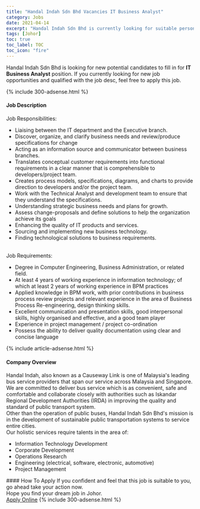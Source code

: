 ```yaml
---
title: "Handal Indah Sdn Bhd Vacancies IT Business Analyst" 
category: Jobs 
date: 2021-04-14 
excerpt: "Handal Indah Sdn Bhd is currently looking for suitable person to fill in the IT Business Analyst which based in Johor" 
tags: [Johor] 
toc: true 
toc_label: TOC 
toc_icon: "fire" 
--- 
```


<p>Handal Indah Sdn Bhd is looking for new potential candidates to fill in for <b>IT Business Analyst</b> position. If you currently looking for new job opportunities and qualified with the job desc, feel free to apply this job.
</p>{% include 300-adsense.html %} 
<div><div><h4>Job Description</h4></div><div><div><span><div><div>Job Responsibilities:</div><ul><li>Liaising between the IT department and the Executive branch.</li><li>Discover, organize, and clarify business needs and review/produce specifications for change</li><li>Acting as an information source and communicator between business branches.</li><li>Translates conceptual customer requirements into functional requirements in a clear manner that is comprehensible to developers/project team.</li><li>Creates process models, specifications, diagrams, and charts to provide direction to developers and/or the project team.</li><li>Work with the Technical Analyst and development team to ensure that they understand the specifications.</li><li>Understanding strategic business needs and plans for growth.</li><li>Assess change-proposals and define solutions to help the organization achieve its goals</li><li>Enhancing the quality of IT products and services.</li><li>Sourcing and implementing new business technology.</li><li>Finding technological solutions to business requirements.</li></ul><div><br>Job Requirements:</div><ul><li>Degree in Computer Engineering, Business Administration, or related field.</li><li>At least 4 years of working experience in information technology; of which at least 2 years of working experience in BPM practices</li><li>Applied knowledge in BPM work, with prior contributions in business process review projects and relevant experience in the area of Business Process Re-engineering, design thinking skills.</li><li>Excellent communication and presentation skills, good interpersonal skills, highly organised and effective, and a good team player</li><li>Experience in project management / project co-ordination</li><li>Possess the ability to deliver quality documentation using clear and concise language</li></ul></div></span></div></div></div> 
{% include article-adsense.html %} 
<div><div><h4>Company Overview</h4></div><div><div><span><div><div>
	Handal Indah, also known as a Causeway Link is one of Malaysia's leading bus service providers that span our service across Malaysia and Singapore. We are committed to deliver bus service which is as convenient, safe and comfortable and collaborate closely with authorities such as Iskandar Regional Development Authorities (IRDA) in improving the quality and standard of public transport system.</div>
<div>
	Other than the operation of public buses, Handal Indah Sdn Bhd's mission is in the development of sustainable public transportation systems to service entire cities.</div>
<div>
	Our holistic services require talents in the area of:</div>
<ul>
<li>
		Information Technology Development</li>
<li>
		Corporate Development</li>
<li>
		Operations Research</li>
<li>
		Engineering (electrical, software, electronic, automotive)</li>
<li>
		Project Management</li>
</ul></div></span></div></div></div> 
#### How To Apply 
If you confident and feel that this job is suitable to you, go ahead take your action now. <br/> 
Hope you find your dream job in Johor. <br/> 
<a href="https://www.jobstreet.com.my/en/job/it-business-analyst-4537047?jobId=jobstreet-my-job-4537047&" class="btn btn--info" target="_blank" rel="nofollow noopenner">Apply Online</a> 
{% include 300-adsense.html %} 